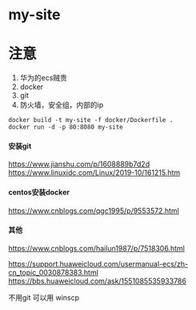 # my-site

# 注意

1. 华为的ecs贼贵
2. docker
3. git
4. 防火墙，安全组，内部的ip

```
docker build -t my-site -f docker/Dockerfile .
docker run -d -p 80:8080 my-site
```

#### 安装git
https://www.jianshu.com/p/1608889b7d2d
https://www.linuxidc.com/Linux/2019-10/161215.htm

#### centos安装docker
https://www.cnblogs.com/qgc1995/p/9553572.html

#### 其他
https://www.cnblogs.com/hailun1987/p/7518306.html

https://support.huaweicloud.com/usermanual-ecs/zh-cn_topic_0030878383.html
https://bbs.huaweicloud.com/ask/1551085535933786

不用git 可以用 winscp